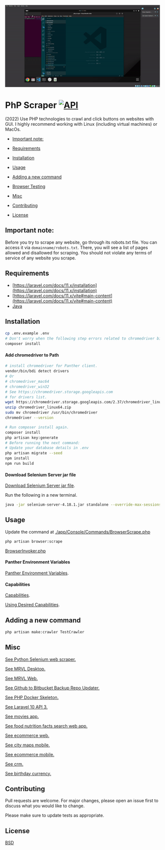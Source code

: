 <img src="https://github.com/kkamara/useful/raw/main/php-scraper.gif" alt="php-scraper.gif" width=""/>

# PhP Scraper [![API](https://github.com/kkamara/php-scraper/actions/workflows/build.yml/badge.svg)](https://github.com/kkamara/php-scraper/actions/workflows/build.yml)

(2022) Use PHP technologies to crawl and click buttons on websites with GUI. I highly recommend working with Linux (including virtual machines) or MacOs.

* [Important note:](#note)

* [Requirements](#requirements)

* [Installation](#installation)

* [Usage](#usage)

* [Adding a new command](#adding-commands)

* [Browser Testing](#testing)

* [Misc](#misc)

* [Contributing](#contributing)

* [License](#license)

## Important note: <a name="note"></a>

Before you try to scrape any website, go through its robots.txt file. You can access it via `domainname/robots.txt`. There, you will see a list of pages allowed and disallowed for scraping. You should not violate any terms of service of any website you scrape.

## Requirements

* [https://laravel.com/docs/11.x/installation](https://laravel.com/docs/11.x/installation)
* [https://laravel.com/docs/11.x/vite#main-content](https://laravel.com/docs/11.x/vite#main-content)
* [Java](https://www.java.com/en/)

## Installation

```bash
cp .env.example .env
# Don't worry when the following step errors related to chromedriver binary, we will install them right after.
composer install
```

#### Add chromedriver to Path

```bash
# install chromedriver for Panther client.
vendor/bin/bdi detect drivers
# Or
# chromedriver_mac64
# chromedriver_win32
# See https://chromedriver.storage.googleapis.com
# for drivers list.
wget https://chromedriver.storage.googleapis.com/2.37/chromedriver_linux64.zip
unzip chromedriver_linux64.zip
sudo mv chromedriver /usr/bin/chromedriver
chromedriver --version
```

```bash
# Run composer install again.
composer install
php artisan key:generate
# Before running the next command:
# Update your database details in .env
php artisan migrate --seed
npm install
npm run build
```

#### Download Selenium Server jar file

[Download Selenium Server jar file](https://www.selenium.dev/documentation/grid/getting_started/).

Run the following in a new terminal.

```bash
java -jar selenium-server-4.18.1.jar standalone --override-max-sessions true --max-sessions 10
```

## Usage

Update the command at [./app/Console/Commands/BrowserScrape.php](https://raw.githubusercontent.com/kkamara/php-scraper/develop/app/Console/Commands/BrowserScrape.php)

```bash
php artisan browser:scrape
```

[BrowserInvoker.php](https://raw.githubusercontent.com/kkamara/php-scraper/develop/app/Console/Commands/BrowserInvoker.php)

#### Panther Environment Variables

[Panther Environment Variables](https://github.com/symfony/panther?tab=readme-ov-file#environment-variables).

#### Capabilities

[Capabilities](https://www.browserstack.com/docs/automate/capabilities).

[Using Desired Capabilities](https://chromedriver.chromium.org/capabilities#h.p_ID_52).

## Adding a new command <a name="adding-commands"></a>

```bash
php artisan make:crawler TestCrawler
```

## Misc

[See Python Selenium web scraper.](https://github.com/kkamara/python-selenium)

[See MRVL Desktop.](https://github.com/kkamara/mrvl-desktop)

[See MRVL Web.](https://github.com/kkamara/mrvl-web)

[See Github to Bitbucket Backup Repo Updater.](https://github.com/kkamara/ghbbupdater)

[See PHP Docker Skeleton.](https://github.com/kkamara/php-docker-skeleton)

[See Laravel 10 API 3.](https://github.com/kkamara/laravel-10-api-3)

[See movies app.](https://github.com/kkamara/movies)

[See food nutrition facts search web app.](https://github.com/kkamara/food-nutrition-facts-search-web-app)

[See ecommerce web.](https://github.com/kkamara/ecommerce-web)

[See city maps mobile.](https://github.com/kkamara/city-maps-mobile)

[See ecommerce mobile.](https://github.com/kkamara/ecommerce-mobile)

[See crm.](https://github.com/kkamara/crm)

[See birthday currency.](https://github.com/kkamara/birthday-currency)

## Contributing
Pull requests are welcome. For major changes, please open an issue first to discuss what you would like to change.

Please make sure to update tests as appropriate.

## License
[BSD](https://opensource.org/licenses/BSD-3-Clause)
